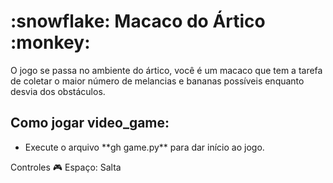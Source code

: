 <h1>:snowflake: Macaco do Ártico :monkey: </h1>
  O jogo se passa no ambiente do ártico,  você é um macaco que tem a tarefa de coletar o maior número de melancias e bananas possíveis enquanto desvia dos obstáculos.



<h2>Como jogar video_game: </h2>
  <ul>
    <li>Execute o arquivo **gh game.py** para dar início ao jogo.</li>
  </ul>

Controles :video_game:
Espaço: Salta

